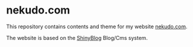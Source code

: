 # nekudo.com

This repository contains contents and theme for my website [nekudo.com](https://nekudo.com).

The website is based on the [ShinyBlog](https://github.com/nekudo/shiny_blog) Blog/Cms system.
